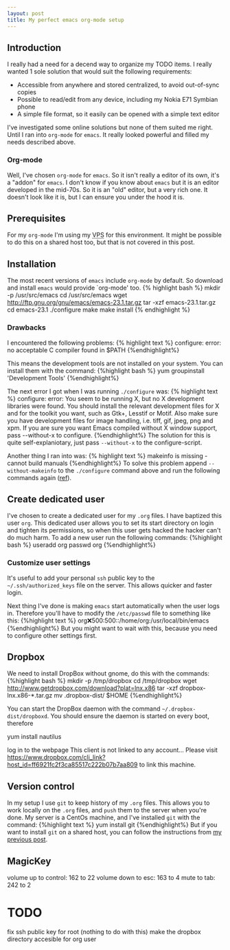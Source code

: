 ```yaml
---
layout: post
title: My perfect emacs org-mode setup
---
```


## Introduction
I really had a need for a decend way to organize my TODO items. I really wanted 1 sole solution that would suit the following requirements:
- Accessible from anywhere and stored centralized, to avoid out-of-sync copies
- Possible to read/edit from any device, including my Nokia E71 Symbian phone
- A simple file format, so it easily can be opened with a simple text editor

I've investigated some online solutions but none of them suited me right.
Until I ran into `org-mode` for `emacs`. It really looked powerful and filled my needs described above.


### Org-mode
Well, I've chosen `org-mode` for `emacs`. So it isn't really a editor of its own, it's a "addon" for `emacs`. I don't know if you know about `emacs` but it is an editor developed in the mid-70s. So it is an "old" editor, but a very rich one. It doesn't look like it is, but I can ensure you under the hood it is.


## Prerequisites
For my `org-mode` I'm using my <acronym title="Virtual Private Server">VPS</acronym> for this environment. It might be possible to do this on a shared host too, but that is not covered in this post.


## Installation
The most recent versions of `emacs` include `org-mode` by default. So download and install `emacs` would provide `org-mode' too.
{% highlight bash %}
mkdir -p /usr/src/emacs
cd /usr/src/emacs
wget http://ftp.gnu.org/gnu/emacs/emacs-23.1.tar.gz
tar -xzf emacs-23.1.tar.gz
cd emacs-23.1
./configure
make
make install
{% endhighlight %}

### Drawbacks
I encountered the following problems:
{% highlight text %}
configure: error: no acceptable C compiler found in $PATH
{%endhighlight%}

This means the development tools are not installed on your system. You
can install them with the command:
{%highlight bash %}
yum groupinstall 'Development Tools'
{%endhighlight%}

The next error I got when I was running `./configure` was:
{% highlight text %}
configure: error: You seem to be running X, but no X development libraries
were found.  You should install the relevant development files for X
and for the toolkit you want, such as Gtk+, Lesstif or Motif.  Also make
sure you have development files for image handling, i.e.
tiff, gif, jpeg, png and xpm.
If you are sure you want Emacs compiled without X window support, pass
  --without-x
to configure.
{%endhighlight%}
The solution for this is quite self-explaniotary, just pass
`--without-x` to the configure-script.

Another thing I ran into was:
{% highlight text %}
makeinfo is missing - cannot build manuals
{%endhighlight%}
To solve this problem append `--without-makeinfo` to the `./configure` command above and run the following commands again ([ref](http://osdir.com/ml/wp-forums/2009-08/msg00001.html)).


## Create dedicated user
I've chosen to create a dedicated user for my `.org` files. I have baptized this user `org`. This dedicated user allows you to set its start directory on login and tighten its permissions, so when this user gets hacked the hacker can't do much harm.
To add a new user run the following commands:
{%highlight bash %}
useradd org
passwd org
{%endhighlight%}

### Customize user settings
It's useful to add your personal `ssh` public key to the `~/.ssh/authorized_keys` file on the server. This allows quicker and faster login.

Next thing I've done is making `emacs` start automatically when the user logs in. Therefore you'll have to modify the `/etc/passwd` file to something like this:
{%highlight text %}
org:x:500:500::/home/org:/usr/local/bin/emacs
{%endhighlight%}
But you might want to wait with this, because you need to configure other settings first.

## Dropbox
We need to install DropBox without gnome, do this with the commands:
{%highlight bash %}
mkdir -p /tmp/dropbox
cd /tmp/dropbox
wget http://www.getdropbox.com/download?plat=lnx.x86
tar -xzf dropbox-lnx.x86-*.tar.gz
mv .dropbox-dist/ $HOME
{%endhighlight%}

You can start the DropBox daemon with the command
`~/.dropbox-dist/dropboxd`. You should ensure the daemon is started on
every boot, therefore

yum  install nautilus

log in to the webpage
This client is not linked to any account...
Please visit https://www.dropbox.com/cli_link?host_id=ff6921fc2f3ca85517c222b07b7aa809 to link this machine.


## Version control
In my setup I use `git` to keep history of my `.org` files. This allows you to work locally on the `.org` files, and `push` them to the server when you're done.
My server is a CentOs machine, and I've installed `git` with the command:
{%highlight text %}
yum install git
{%endhighlight%}
But if you want to install `git` on a shared host, you can follow the instructions from [my previous post](/2009/09/install-git-on-a-shared-webhost/).


## MagicKey
volume up to control: 162 to 22
volume down to esc: 163 to 4
mute to tab: 242 to 2

# TODO
fix ssh public key for root (nothing to do with this)
make the dropbox directory accesible for org user
